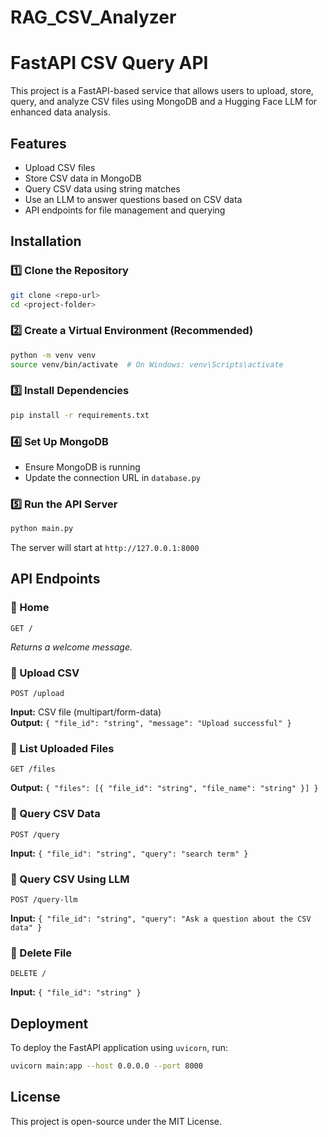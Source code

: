 # RAG_CSV_Analyzer

# FastAPI CSV Query API

This project is a FastAPI-based service that allows users to upload, store, query, and analyze CSV files using MongoDB and a Hugging Face LLM for enhanced data analysis.

## Features

- Upload CSV files
- Store CSV data in MongoDB
- Query CSV data using string matches
- Use an LLM to answer questions based on CSV data
- API endpoints for file management and querying

## Installation

### 1️⃣ Clone the Repository

```sh
git clone <repo-url>
cd <project-folder>
```

### 2️⃣ Create a Virtual Environment (Recommended)

```sh
python -m venv venv
source venv/bin/activate  # On Windows: venv\Scripts\activate
```

### 3️⃣ Install Dependencies

```sh
pip install -r requirements.txt
```

### 4️⃣ Set Up MongoDB

- Ensure MongoDB is running
- Update the connection URL in `database.py`

### 5️⃣ Run the API Server

```sh
python main.py
```

The server will start at `http://127.0.0.1:8000`

## API Endpoints

### 🔹 Home

```http
GET /
```

*Returns a welcome message.*

### 🔹 Upload CSV

```http
POST /upload
```

**Input:** CSV file (multipart/form-data)\
**Output:** `{ "file_id": "string", "message": "Upload successful" }`

### 🔹 List Uploaded Files

```http
GET /files
```

**Output:** `{ "files": [{ "file_id": "string", "file_name": "string" }] }`

### 🔹 Query CSV Data

```http
POST /query
```

**Input:** `{ "file_id": "string", "query": "search term" }`

### 🔹 Query CSV Using LLM

```http
POST /query-llm
```

**Input:** `{ "file_id": "string", "query": "Ask a question about the CSV data" }`

### 🔹 Delete File

```http
DELETE /
```

**Input:** `{ "file_id": "string" }`

## Deployment

To deploy the FastAPI application using `uvicorn`, run:

```sh
uvicorn main:app --host 0.0.0.0 --port 8000
```

## License

This project is open-source under the MIT License.

